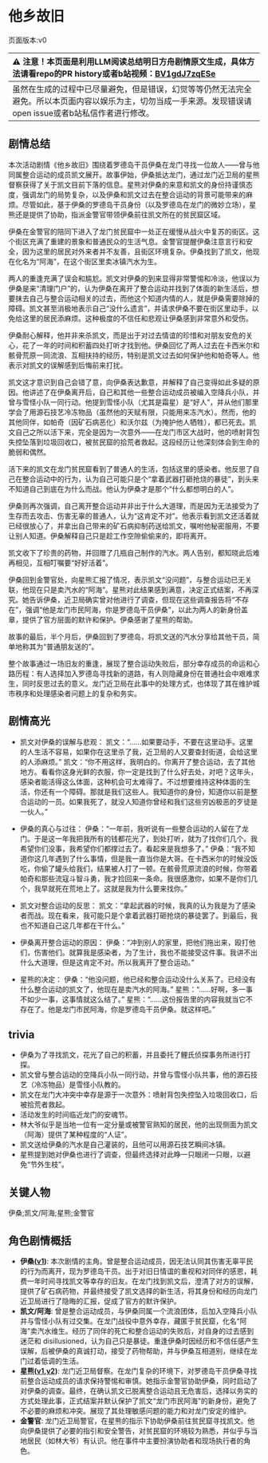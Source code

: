# 他乡故旧
页面版本:v0
 

| :warning: 注意！本页面是利用LLM阅读总结明日方舟剧情原文生成，具体方法请看repo的PR history或者b站视频：[BV1gdJ7zqESe](https://www.bilibili.com/video/BV1gdJ7zqESe/)         |
|:----------------------------|
| 虽然在生成的过程中已尽量避免，但是错误，幻觉等等仍然无法完全避免。所以本页面内容以娱乐为主，切勿当成一手来源。发现错误请open issue或者b站私信作者进行修改。|



## 剧情总结
本次活动剧情《他乡故旧》围绕着罗德岛干员伊桑在龙门寻找一位故人——曾与他同属整合运动的成员凯文展开。故事伊始，伊桑抵达龙门，通过龙门近卫局的星熊督察获得了关于凯文目前下落的信息。星熊对伊桑的来意和凯文的身份持谨慎态度，强调龙门的局势复杂，以及伊桑和凯文过去在整合运动的背景可能带来的麻烦。尽管如此，基于伊桑的罗德岛干员身份（以及罗德岛在龙门的微妙立场），星熊还是提供了协助，指派金警官带领伊桑前往凯文所在的贫民窟区域。

伊桑在金警官的陪同下进入了龙门贫民窟中一处正在缓慢从战火中复苏的街区。这个街区充满了重建的景象和普通民众的生活气息。金警官提醒伊桑注意言行和安全，因为这里的居民对外来者并不友善，且街区环境复杂。伊桑找到了凯文，他现在化名为“阿海”，在这个街区里卖冰镇汽水为生。

两人的重逢充满了误会和尴尬。凯文对伊桑的到来显得非常警惕和冷淡，他误以为伊桑是来“清理门户”的，认为伊桑在离开了整合运动并找到了体面的新生活后，想要抹去自己与整合运动相关的过去，而他这个知道内情的人，就是伊桑需要除掉的障碍。凯文甚至消极地表示自己“没什么遗言”，并请求伊桑不要在街区里动手，以免给这里的居民添麻烦。这种极度的不信任和悲观让伊桑感到非常意外和受伤。

伊桑耐心解释，他并非来杀凯文，而是出于对过去情谊的珍惜和对朋友安危的关心，花了一年的时间和积蓄四处打听才找到他。伊桑回忆了两人过去在卡西米尔和骸骨荒原一同流浪、互相扶持的经历，特别是凯文过去如何保护他和帕奇等人。他表示对凯文的误解感到后悔前来打扰。

凯文这才意识到自己会错了意，向伊桑表达歉意，并解释了自己变得如此多疑的原因。他讲述了在伊桑离开后，自己和其他一些整合运动成员被编入空降兵小队，并曾与雪怪小队一同行动。他提到雪怪小队（尤其是霜星）是“好人”，并从他们那里学会了用源石技艺冷冻物品（虽然他的天赋有限，只能用来冻汽水）。然而，他的其他同伴，如帕奇（因矿石病恶化）和沃尔兹（为掩护他人牺牲），都已死去。凯文自己之所以活下来，完全是因为一次意外——在龙门市区大战时，他的喷射背包失控坠落到垃圾回收口，被贫民窟的拾荒者救起。这段经历让他深刻体会到生命的脆弱和偶然。

活下来的凯文在龙门贫民窟看到了普通人的生活，包括这里的感染者。他反思了自己在整合运动中的行为，认为自己可能只是个“拿着武器打砸抢烧的暴徒”，到头来不知道自己到底在为什么而战。他认为伊桑才是那个“什么都想明白的人”。

伊桑则再次强调，自己离开整合运动并非出于什么大道理，而是因为无法接受为了生存而去攻击、伤害无辜的普通人，认为“这肯定不对”。他表示看到凯文还活着就已经很放心了，并拿出自己带来的矿石病抑制药送给凯文，嘱咐他秘密服用，不要让别人知道。伊桑解释自己只是趁工作空隙偷偷来的，即将离开。

凯文收下了珍贵的药物，并回赠了几瓶自己制作的汽水。两人告别，都知晓此后难再相见，互相叮嘱要“好好活着”。

伊桑回到金警官处，向星熊汇报了情况，表示凯文“没问题”，与整合运动已无关联，他现在只是卖汽水的“阿海”。星熊对此结果感到满意，决定正式结案，不再深究。她告诉伊桑，近卫局确实曾对他进行了调查，但现在这些调查报告将“不存在”，强调“他是龙门市民阿海，你是罗德岛干员伊桑”，以此为两人的新身份盖章，提供了官方层面的默许和保护。伊桑感谢了星熊的帮助。

故事的最后，半个月后，伊桑回到了罗德岛，将凯文送的汽水分享给其他干员，简单地称其为“普通朋友送的”。

整个故事通过一场旧友的重逢，展现了整合运动失败后，部分幸存成员的命运和心路历程：有人选择加入罗德岛寻找新的道路，有人则隐藏身份在普通社会中艰难求生，同时反思过去的意义。龙门近卫局在此事中的处理方式，也体现了其在维护城市秩序和处理感染者问题上的复杂和务实。
## 剧情高光
*   凯文对伊桑的误解与悲观：
    凯文：“......如果要动手，不要在这里动手。这里的人生活不容易，如果你在这里杀了我，近卫局的人又要查封街道，会给这里的人添麻烦。”
    凯文：“你不用这样，我明白的。你离开了整合运动，去了其他地方。看看你这身光鲜的衣服，你一定是找到了什么好去处，对吧？这年头，感染者能活得这么体面，这种机会可太难得了。不过想要维持这种体面的生活，你还有一个障碍。那就是我们这些人。我知道你的身份，知道你以前是整合运动的一员。如果我死了，就没人知道你曾经和我们这些穷凶极恶的歹徒是一伙人。”

*   伊桑的真心与过往：
    伊桑：“一年前，我听说有一些整合运动的人留在了龙门。于是这一年我把我所有的钱都花光了，到处打听，就为了找你们几个。我希望你们没事，我希望你们都撑过去了。看起来是我想多了。”
    伊桑：“我不知道你这几年遇到了什么事情，但是我一直当你是大哥。在卡西米尔的时候没饭吃，你偷了罐头给我们，结果被人打了一顿。在骸骨荒原流浪的时候，你带着帕奇和那些流寇斗智斗勇，我才捡回来一条命。我很感激你，如果不是你们几个，我早就死在荒地上了。这就是我为什么要来找你。”

*   凯文对整合运动的反思：
    凯文：“拿起武器的时候，我真的认为我是为了感染者而战。现在看来，我可能只是个拿着武器打砸抢烧的暴徒罢了。到最后，我也不知道自己这几年都在干什么。”

*   伊桑离开整合运动的原因：
    伊桑：“冲到别人的家里，把他们拖出来，殴打他们，伤害他们。就算我是感染者，为了生计，我也不能接受这件事。我讲不出什么大道理，但是这肯定不对。所以我离开了整合运动。”

*   星熊的决定：
    伊桑：“他没问题，他已经和整合运动没什么关系了。已经没有什么整合运动的凯文了，他现在是卖汽水的阿海。”
    星熊：“......好啊，多一事不如少一事，这事情就这么结了。”
    星熊：“......这份报告里的内容我就当它不存在了。他是龙门市民阿海，你是罗德岛干员伊桑。就这样吧。”
## trivia
*   伊桑为了寻找凯文，花光了自己的积蓄，并且委托了鲤氏侦探事务所进行打探。
*   凯文曾与整合运动的空降兵小队一同行动，并曾与雪怪小队共事，他的源石技艺（冷冻物品）是雪怪小队教的。
*   凯文在龙门大冲突中幸存是源于一次意外：喷射背包失控坠入垃圾回收口，后被拾荒者救起。
*   活动发生的时间临近龙门的安魂节。
*   林大爷似乎是当地一位有一定分量或被警官熟知的居民，他的出现侧面为凯文（阿海）提供了某种程度的“人证”。
*   凯文送给伊桑的汽水是自己灌装的，且他可以用源石技艺瞬间冰镇。
*   星熊提到她对伊桑也进行了调查，但最终选择对此睁一只眼闭一只眼，以避免“节外生枝”。
## 关键人物
伊桑;凯文/阿海;星熊;金警官
## 角色剧情概括
-   **伊桑([v1](../chars/char_355_ethan.md))**: 本次剧情的主角。曾是整合运动成员，因无法认同其伤害无辜平民的行为而离开，现为罗德岛干员。出于对旧日情谊的重视和对同伴的感恩，耗费一年时间寻找凯文等幸存的旧友。在龙门找到凯文后，澄清了对方的误解，提供了矿石病药物，并最终接受了凯文选择的新生活，将其身份和经历向龙门近卫局进行了隐晦的汇报，促成了官方的默许保护。
-   **凯文/阿海**: 曾是整合运动成员，与伊桑同属一个流浪团体，后加入空降兵小队并与雪怪小队有过交集。在龙门战役中意外幸存，藏匿于贫民窟，化名“阿海”卖汽水维生。经历了同伴的死亡和整合运动的失败后，对自身的过去感到迷茫和 disillusioned，认为自己只是暴徒。重逢伊桑时因经历和不信任感产生误解，后被伊桑的真诚打动，接受了药物帮助，并与伊桑互相道别，继续在龙门过着低调的生活。
-   **星熊([v1](../chars/char_136_hsguma.md),[v2](../char_v3/char_136_hsguma.md))**: 龙门近卫局督察。在龙门复杂的环境下，对罗德岛干员伊桑寻找前整合运动成员的请求保持警惕和审慎。她指示金警官协助伊桑，同时启动了对伊桑的调查。最终，在确认凯文已脱离整合运动且无危害后，选择以务实的方式处理此事，正式结案并默认保护了凯文“龙门市民阿海”的新身份，避免了不必要的麻烦和冲突。展现了其处理敏感问题的能力和对龙门安定的维护。
-   **金警官**: 龙门近卫局警官，在星熊的指示下协助伊桑前往贫民窟寻找凯文。他向伊桑提供了必要的指引和安全警告，对贫民窟的环境较为熟悉，并似乎与当地居民（如林大爷）有认识。他在事件中主要扮演协助者和现场执行者的角色。